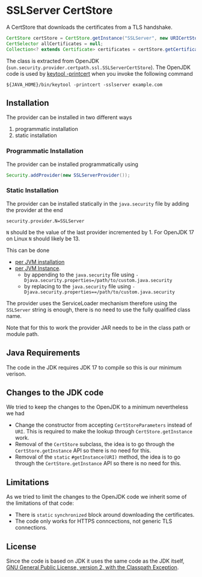 SSLServer CertStore
===================

A CertStore that downloads the certificates from a TLS handshake.

```java
CertStore certStore = CertStore.getInstance("SSLServer", new URICertStoreParameters(new URI("https://example.com")));
CertSelector allCertificates = null;
Collection<? extends Certificate> certificates = certStore.getCertificates(allCertificates);
```

The class is extracted from OpenJDK (`sun.security.provider.certpath.ssl.SSLServerCertStore`). The OpenJDK code is used by [keytool -printcert](https://docs.oracle.com/en/java/javase/21/docs/specs/man/keytool.html#commands-for-displaying-data) when you invoke the following command

```
${JAVA_HOME}/bin/keytool -printcert -sslserver example.com
```


## Installation

The provider can be installed in two different ways

1. programmatic installation
1. static installation

### Programmatic Installation

The provider can be installed programmatically using

```java
Security.addProvider(new SSLServerProvider());
```

### Static Installation

The provider can be installed statically in the `java.security` file by adding the provider at the end

```
security.provider.N=SSLServer
```

`N` should be the value of the last provider incremented by 1. For OpenJDK 17 on Linux `N` should likely be 13.

This can be done
 * [per JVM installation](https://docs.oracle.com/en/java/javase/17/security/howtoimplaprovider.html#GUID-831AA25F-F702-442D-A2E4-8DA6DEA16F33)
 * [per JVM Instance](https://docs.oracle.com/en/java/javase/17/security/java-authentication-and-authorization-service-jaas-reference-guide.html#GUID-106F4B32-B9A3-4B75-BDBF-29B252BB3F53).
   * by appending to the `java.security` file using `-Djava.security.properties=/path/to/custom.java.security`
   * by replacing to the `java.security` file using `-Djava.security.properties==/path/to/custom.java.security`
   
The provider uses the ServiceLoader mechanism therefore using the `SSLServer` string is enough, there is no need to use the fully qualified class name.

Note that for this to work the provider JAR needs to be in the class path or module path.

Java Requirements
-----------------

The code in the JDK requires JDK 17 to compile so this is our minimum verison.

Changes to the JDK code
-----------------------

We tried to keep the changes to the OpenJDK to a minimum nevertheless we had 

- Change the constructor from accepting `CertStoreParameters` instead of `URI`. This is required to make the lookup through `CertStore.getInstance` work.
- Removal of the `CertStore` subclass, the idea is to go through the `CertStore.getInstance` API so there is no need for this.
- Removal of the `static` `#getInstance(URI)` method, the idea is to go through the `CertStore.getInstance` API so there is no need for this.

Limitations
-----------

As we tried to limit the changes to the OpenJDK code we inherit some of the limitations of that code:

- There is `static` `synchronized` block around downloading the certificates.
- The code only works for HTTPS conncections, not generic TLS connections.


License
-------

Since the code is based on JDK it uses the same code as the JDK itself, [GNU General Public License, version 2, with the Classpath Exception](https://openjdk.org/legal/gplv2+ce.html).